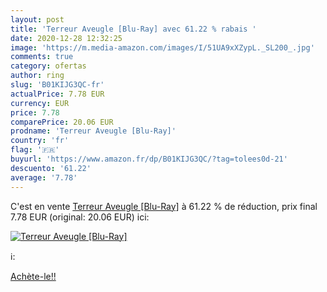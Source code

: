 ```yaml
---
layout: post
title: 'Terreur Aveugle [Blu-Ray] avec 61.22 % rabais '
date: 2020-12-28 12:32:25
image: 'https://m.media-amazon.com/images/I/51UA9xXZypL._SL200_.jpg'
comments: true
category: ofertas
author: ring
slug: 'B01KIJG3QC-fr'
actualPrice: 7.78 EUR
currency: EUR
price: 7.78
comparePrice: 20.06 EUR
prodname: 'Terreur Aveugle [Blu-Ray]'
country: 'fr'
flag: '🇫🇷'
buyurl: 'https://www.amazon.fr/dp/B01KIJG3QC/?tag=tolees0d-21'
descuento: '61.22'
average: '7.78'
---
```


C'est en vente [Terreur Aveugle [Blu-Ray]](https://www.amazon.fr/dp/B01KIJG3QC/?tag=tolees0d-21)  à  61.22 % de réduction, prix final  7.78 EUR (original: 20.06 EUR) ici:

[![Terreur Aveugle [Blu-Ray]](https://m.media-amazon.com/images/I/51UA9xXZypL._SL200_.jpg)](https://www.amazon.fr/dp/B01KIJG3QC/?tag=tolees0d-21)

ℹ️:


[Achète-le!!](https://www.amazon.fr/dp/B01KIJG3QC/?tag=tolees0d-21)

